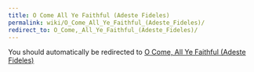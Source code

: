 ```yaml
---
title: O Come All Ye Faithful (Adeste Fideles)
permalink: wiki/O_Come_All_Ye_Faithful_(Adeste_Fideles)/
redirect_to: O_Come,_All_Ye_Faithful_(Adeste_Fideles)/
---
```


You should automatically be redirected to [O Come, All Ye Faithful (Adeste Fideles)](O_Come,_All_Ye_Faithful_(Adeste_Fideles)/)
